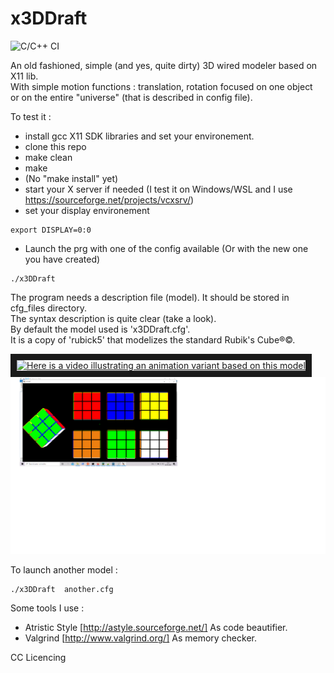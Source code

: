 # x3DDraft
![C/C++ CI](https://github.com/jean-charles-gibier/x3DDraft/workflows/C/C++%20CI/badge.svg)

An old fashioned, simple (and yes, quite dirty)  3D wired modeler based on X11 lib.<br>
With simple motion functions : translation, rotation focused on one object<br>
or on the entire "universe" (that is described in config file).

To test it :
- install gcc X11 SDK libraries and set your environement.
- clone this repo
- make clean
- make
- (No "make install" yet)
- start your X server if needed (I test it on Windows/WSL and I use https://sourceforge.net/projects/vcxsrv/)
- set your display environement

```
export DISPLAY=0:0 
```

- Launch the prg with one of the config available (Or with the new one you have created)<br>
```
./x3DDraft
```

The program needs a description file (model). It should be stored in cfg_files directory.<br>
The syntax description is quite clear (take a look).<br>
By default the model used is 'x3DDraft.cfg'.<br>
It is a copy of 'rubick5' that modelizes the standard Rubik's Cube®©.<br> 

<a href="http://www.youtube.com/watch?feature=player_embedded&v=wyWxlmDuZ6I
" target="_blank"><img src="http://img.youtube.com/vi/wyWxlmDuZ6I/50.jpg" 
alt="Here is a  video illustrating an animation variant based on this model" width="240" height="180" border="10" />
 <img src="https://github.com/jean-charles-gibier/x3DDraft/blob/master/doc/screenshot1.png" alt="Rubik's cube Model"> 
</a>

To launch another model :
```
./x3DDraft  another.cfg
```

Some tools I use :
- Atristic Style [http://astyle.sourceforge.net/] As code beautifier.
- Valgrind  [http://www.valgrind.org/] As memory checker.

CC Licencing
